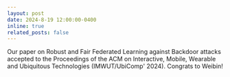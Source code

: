 ```yaml
---
layout: post
date: 2024-8-19 12:00:00-0400
inline: true
related_posts: false
---
```


Our paper on Robust and Fair Federated Learning against Backdoor attacks accepted to the Proceedings of the ACM on Interactive, Mobile, Wearable and Ubiquitous Technologies (IMWUT/UbiComp' 2024). Congrats to Weibin!

